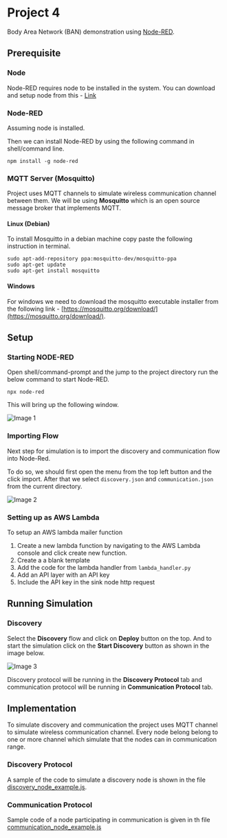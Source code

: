 # Project 4

Body Area Network (BAN) demonstration using [Node-RED](https://nodered.org/).

## Prerequisite 

### Node

Node-RED requires node to be installed in the system. You can download and setup node from this - [Link](https://nodejs.org/en/)

### Node-RED

Assuming node is installed. 

Then we can install Node-RED by using the following command in shell/command line.

```
npm install -g node-red
```

### MQTT Server (Mosquitto)

Project uses MQTT channels to simulate wireless communication channel between them. We will be using **Mosquitto** which is an open source message broker that implements MQTT.

#### Linux (Debian)

To install Mosquitto in a debian machine copy paste the following instruction in terminal.

```
sudo apt-add-repository ppa:mosquitto-dev/mosquitto-ppa
sudo apt-get update
sudo apt-get install mosquitto
```

#### Windows

For windows we need to download the mosquitto executable installer from the following link - [https://mosquitto.org/download/](https://mosquitto.org/download/).

## Setup

### Starting NODE-RED

Open shell/command-prompt and the jump to the project directory run the below command to start Node-RED.

```
npx node-red
```

This will bring up the following window.

![Image 1](doc/img1.png)

### Importing Flow

Next step for simulation is to import the discovery and communication flow into Node-Red.

To do so, we should first open the menu from the top left button and the click import. After that we select `discovery.json` and `communication.json` from the current directory.

![Image 2](doc/img2.png)

### Setting up as AWS Lambda

To setup an AWS lambda mailer function

1. Create a new lambda function by navigating to the AWS Lambda console and click create new function.
2. Create a a blank template
3. Add the code for the lambda handler from `lambda_handler.py`
4. Add an API layer with an API key
5. Include the API key in the sink node http request

## Running Simulation

### Discovery

Select the **Discovery** flow and click on **Deploy** button on the top. And to start the simulation click on the **Start Discovery** button as shown in the image below.

![Image 3](doc/img3.png)

Discovery protocol will be running in the **Discovery Protocol** tab and communication protocol will be running in **Communication Protocol** tab.

## Implementation

To simulate discovery and communication the project uses MQTT channel to simulate wireless communication channel. Every node belong belong to one or more channel which simulate that the nodes can in communication range.

### Discovery Protocol

A sample of the code to simulate a discovery node is shown in the file [discovery_node_example.js](./discovery_node_example.js).

### Communication Protocol

Sample code of a node participating in communication is given in th file [communication_node_example.js](./communication_node_example.js)
